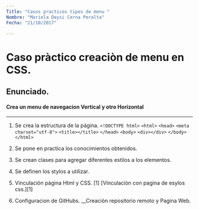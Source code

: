 ```yaml
---
Title: "Casos practicos tipos de menu "
Nombre: "Mariela Deysi Cerna Peralta"
Fecha: "21/10/2017"

---
```


# Caso pràctico creaciòn de menu en CSS.

## Enunciado.

#### Crea un menu de navegacion Vertical y otro Horizontal

***


1. Se crea la estructura de la página.
`<!DOCTYPE html>`
`<html>`
`<head>`
`<meta charset="utf-8">`
`<title></title>`
`</head>`
`<body>`
`<div></div>`
`</body>`
`</html>`

2. Se pone en practica los conocimientos obtenidos. 

3. Se crean clases para agregar diferentes estilos a los elementos.

3. Se definen los stylos a utilizar.
   
4. Vinculación página Html y CSS.
[1]<link rel="stylesheet" href="css/index.css">
[Vinculaciòn con pagina de esylos css.][1]

5. Configuracion de GitHubs.
__Creaciòn repositorio remoto y Pagina Web.
  
 
